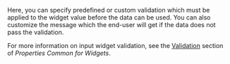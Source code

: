 
Here, you can specify predefined or custom validation which must be applied to the widget value before the data can be used. You can also customize the message which the end-user will get if the data does not pass the validation.

For more information on input widget validation, see the [Validation](common-widget-properties#validation) section of *Properties Common for Widgets*. 
